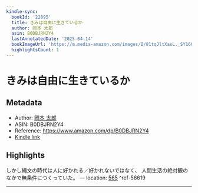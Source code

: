 ```yaml
---
kindle-sync:
  bookId: '22895'
  title: きみは自由に生きているか
  author: 岡本 太郎
  asin: B0DBJRN2Y4
  lastAnnotatedDate: '2025-04-14'
  bookImageUrl: 'https://m.media-amazon.com/images/I/81tqJltXasL._SY160.jpg'
  highlightsCount: 1
---
```

# きみは自由に生きているか
## Metadata
* Author: [岡本 太郎](https://www.amazon.comundefined)
* ASIN: B0DBJRN2Y4
* Reference: https://www.amazon.com/dp/B0DBJRN2Y4
* [Kindle link](kindle://book?action=open&asin=B0DBJRN2Y4)

## Highlights
しかし縄文の時代は人に好かれる／好かれないではなく、 人間生活の絶対観のなかで無条件につくっていた。 — location: [565](kindle://book?action=open&asin=B0DBJRN2Y4&location=565) ^ref-56619

---
